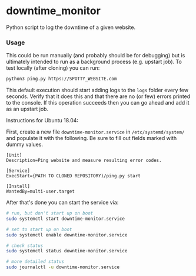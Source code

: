 # downtime_monitor

Python script to log the downtime of a given website.

### Usage

This could be run manually (and probably should be for debugging) but is ultimately intended to run as a background process (e.g. upstart job). To test locally (after cloning) you can run:

```bash
python3 ping.py https://SPOTTY_WEBSITE.com
```

This default execution should start adding logs to the `logs` folder every few seconds. Verify that it does this and that there are no (or few) errors printed to the console. If this operation succeeds then you can go ahead and add it as an upstart job.

Instructions for Ubuntu 18.04:

First, create a new file `downtime-monitor.service` in `/etc/systemd/system/` and populate it with the following. Be sure to fill out fields marked with dummy values.

```
[Unit]
Description=Ping website and measure resulting error codes.

[Service]
ExecStart={PATH TO CLONED REPOSITORY)/ping.py start

[Install]
WantedBy=multi-user.target
``` 

After that's done you can start the service via:

```bash
# run, but don't start up on boot
sudo systemctl start downtime-monitor.service

# set to start up on boot
sudo systemctl enable downtime-monitor.service

# check status
sudo systemctl status downtime-monitor.service

# more detailed status
sudo journalctl -u downtime-monitor.service
```
